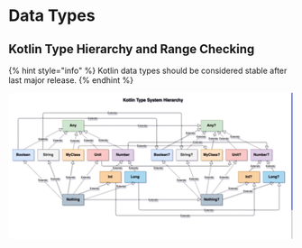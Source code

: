 # Data Types

## Kotlin Type Hierarchy and Range Checking

{% hint style="info" %}
Kotlin data types should be considered stable after last major release.
{% endhint %}

![Kotlin data types](../.gitbook/assets/kotlin_data_types.png)

